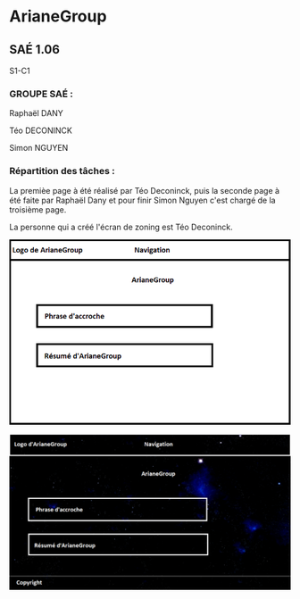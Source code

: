 # ArianeGroup
## SAÉ 1.06

S1-C1

### GROUPE SAÉ :

Raphaël DANY

Téo DECONINCK

Simon NGUYEN


### Répartition des tâches :

   La premièe page à été réalisé par Téo Deconinck, puis la seconde page à été faite par Raphaël Dany 
 et pour finir Simon Nguyen c'est chargé de la troisième page.
   
   La personne qui a créé l'écran de zoning est Téo Deconinck.



![ecran de zoning](doc/ecran_zoning.png)

![ecran prototype](doc/ecran_prototype.png)
